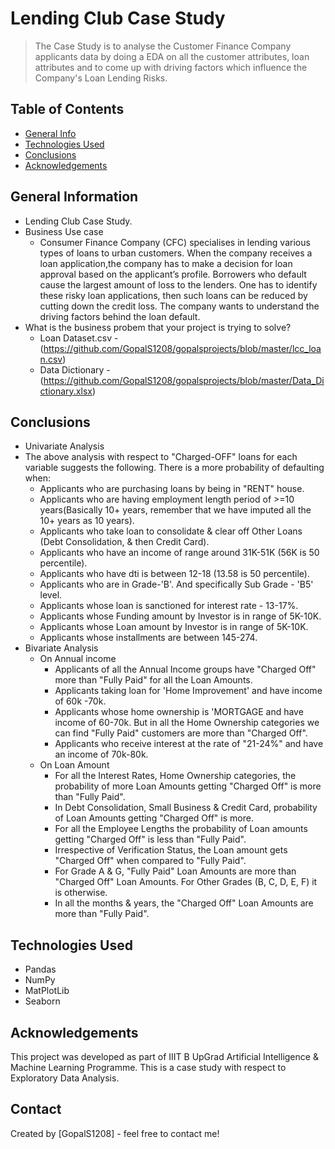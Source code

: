 # Lending Club Case Study
> The Case Study is to analyse the Customer Finance Company applicants data by doing a EDA on all the customer attributes, loan attributes and to come up with driving factors which influence the Company's Loan Lending Risks.


## Table of Contents
* [General Info](#general-information)
* [Technologies Used](#technologies-used)
* [Conclusions](#conclusions)
* [Acknowledgements](#acknowledgements)

<!-- You can include any other section that is pertinent to your problem -->

## General Information
- Lending Club Case Study.
- Business Use case
	- Consumer Finance Company (CFC) specialises in lending various types of loans to urban customers. When the company receives a loan application,the company has to make a decision for loan approval based on the applicant’s profile. Borrowers who default cause the largest amount of loss to the lenders. One has to identify these risky loan applications, then such loans can be reduced by cutting down the credit loss. The company wants to understand the driving factors behind the loan default.
- What is the business probem that your project is trying to solve?
	- Loan Dataset.csv - (https://github.com/GopalS1208/gopalsprojects/blob/master/lcc_loan.csv)
	- Data Dictionary - (https://github.com/GopalS1208/gopalsprojects/blob/master/Data_Dictionary.xlsx)

<!-- You don't have to answer all the questions - just the ones relevant to your project. -->

## Conclusions
- Univariate Analysis
- The above analysis with respect to "Charged-OFF" loans for each variable suggests the following. There is a more probability of defaulting when: 
	- Applicants who are purchasing loans by being in "RENT" house.
	- Applicants who are having employment length period of >=10 years(Basically 10+ years, remember that we have imputed all the 10+ years as 10 years).
	- Applicants who take loan to consolidate & clear off Other Loans (Debt Consolidation, & then Credit Card).
	- Applicants who have an income of range around 31K-51K (56K is 50 percentile).
	- Applicants who have dti is between 12-18 (13.58 is 50 percentile).
	- Applicants who are in Grade-'B'. And specifically Sub Grade - 'B5' level.
	- Applicants whose loan is sanctioned for interest rate - 13-17%.
	- Applicants whose Funding amount by Investor is in range of 5K-10K.
	- Applicants whose Loan amount by Investor is in range of 5K-10K.
	- Applicants whose installments are between 145-274.
- Bivariate Analysis
	- On Annual income
		- Applicants of all the Annual Income groups have "Charged Off" more than "Fully Paid" for all the Loan Amounts.
		- Applicants taking loan for 'Home Improvement' and have income of 60k -70k.
		- Applicants whose home ownership is 'MORTGAGE and have income of 60-70k. But in all the Home Ownership categories we can find "Fully Paid" customers are more than "Charged Off".
		- Applicants who receive interest at the rate of "21-24%" and have an income of 70k-80k.
	- On Loan Amount
		- For all the Interest Rates, Home Ownership categories, the probability of more Loan Amounts getting "Charged Off" is more than "Fully Paid".
		- In Debt Consolidation, Small Business & Credit Card, probability of Loan Amounts getting "Charged Off" is more.
		- For all the Employee Lengths the probability of Loan amounts getting "Charged Off" is less than "Fully Paid".
		- Irrespective of Verification Status, the Loan amount gets "Charged Off" when compared to "Fully Paid".
		- For Grade A & G, "Fully Paid" Loan Amounts are more than "Charged Off" Loan Amounts. For Other Grades (B, C, D, E, F) it is otherwise.
		- In all the months & years, the "Charged Off" Loan Amounts are more than "Fully Paid".

## Technologies Used
- Pandas
- NumPy
- MatPlotLib
- Seaborn

## Acknowledgements
This project was developed as part of IIIT B UpGrad Artificial Intelligence & Machine Learning Programme. This is a case study with respect to Exploratory Data Analysis.


## Contact
Created by [GopalS1208] - feel free to contact me!
